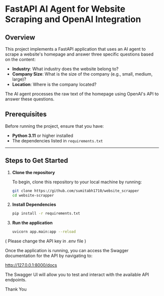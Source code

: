 # FastAPI AI Agent for Website Scraping and OpenAI Integration

## Overview

This project implements a FastAPI application that uses an AI agent to scrape a website's homepage and answer three specific questions based on the content:

- **Industry**: What industry does the website belong to?
- **Company Size**: What is the size of the company (e.g., small, medium, large)?
- **Location**: Where is the company located?

The AI agent processes the raw text of the homepage using OpenAI's API to answer these questions.

## Prerequisites

Before running the project, ensure that you have:

- **Python 3.11** or higher installed
- The dependencies listed in `requirements.txt`

---

## Steps to Get Started

1. **Clone the repository**

   To begin, clone this repository to your local machine by running:

   ```bash
   git clone https://github.com/sumitabh1710/website_scrapper
   cd website-scrapper


2. **Install Dependencies**
   ```bash
   pip install -r requirements.txt

3. **Run the application**
   ```bash
   uvicorn app.main:app --reload

( Please change the API key in .env file )

Once the application is running, you can access the Swagger documentation for the API by navigating to:

http://127.0.0.1:8000/docs

The Swagger UI will allow you to test and interact with the available API endpoints.

Thank You
